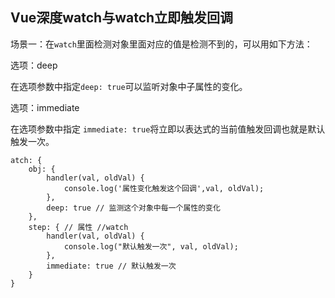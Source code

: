 ## Vue深度watch与watch立即触发回调

场景一：在`watch`里面检测对象里面对应的值是检测不到的，可以用如下方法：

选项：deep
  
在选项参数中指定`deep: true`可以监听对象中子属性的变化。

选项：immediate

在选项参数中指定 `immediate: true`将立即以表达式的当前值触发回调也就是默认触发一次。


```
atch: {
    obj: {
        handler(val, oldVal) {
        	console.log('属性变化触发这个回调',val, oldVal);
        },
        deep: true // 监测这个对象中每一个属性的变化
    },
    step: { // 属性 //watch
    	handler(val, oldVal) {
        	console.log("默认触发一次", val, oldVal);
        },
        immediate: true // 默认触发一次
    }
}
```
